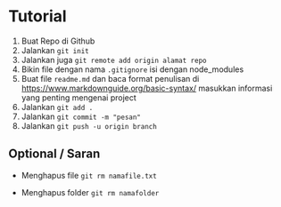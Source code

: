 <h1>Tutorial</h1>

1. Buat Repo di Github
2. Jalankan `git init`
3. Jalankan juga `git remote add origin alamat repo`
4. Bikin file dengan nama `.gitignore` isi dengan node_modules
5. Buat file `readme.md` dan baca format penulisan di https://www.markdownguide.org/basic-syntax/ masukkan informasi yang penting mengenai project
6. Jalankan `git add .`
7. Jalankan `git commit -m "pesan"`
8. Jalankan `git push -u origin branch`

## Optional / Saran

- Menghapus file
`git rm namafile.txt`

- Menghapus folder
`git rm namafolder`